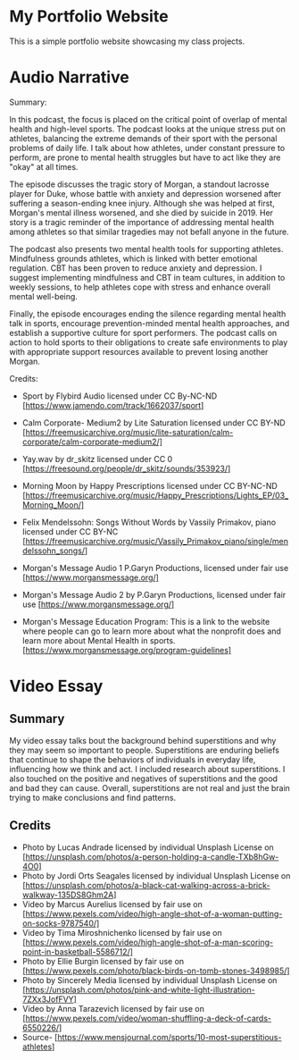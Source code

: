 # My Portfolio Website



This is a simple portfolio website showcasing my class projects. 

# Audio Narrative
 
Summary:

In this podcast, the focus is placed on the critical point of overlap of mental health and high-level sports. The podcast looks at the unique stress put on athletes, balancing the extreme demands of their sport with the personal problems of daily life. I talk about how athletes, under constant pressure to perform, are prone to mental health struggles but have to act like they are "okay" at all times.

The episode discusses the tragic story of Morgan, a standout lacrosse player for Duke, whose battle with anxiety and depression worsened after suffering a season-ending knee injury. Although she was helped at first, Morgan's mental illness worsened, and she died by suicide in 2019. Her story is a tragic reminder of the importance of addressing mental health among athletes so that similar tragedies may not befall anyone in the future.

The podcast also presents two mental health tools for supporting athletes. Mindfulness grounds athletes, which is linked with better emotional regulation. CBT has been proven to reduce anxiety and depression. I suggest implementing mindfulness and CBT in team cultures, in addition to weekly sessions, to help athletes cope with stress and enhance overall mental well-being.

Finally, the episode encourages ending the silence regarding mental health talk in sports, encourage prevention-minded mental health approaches, and establish a supportive culture for sport performers. The podcast calls on action to hold sports to their obligations to create safe environments to play with appropriate support resources available to prevent losing another Morgan.

Credits:

* Sport by Flybird Audio licensed under CC By-NC-ND [https://www.jamendo.com/track/1662037/sport]

* Calm Corporate- Medium2 by Lite Saturation licensed under CC BY-ND [https://freemusicarchive.org/music/lite-saturation/calm-corporate/calm-corporate-medium2/]

* Yay.wav by dr_skitz licensed under CC 0 [https://freesound.org/people/dr_skitz/sounds/353923/]

* Morning Moon by Happy Prescriptions licensed under CC BY-NC-ND [https://freemusicarchive.org/music/Happy_Prescriptions/Lights_EP/03_Morning_Moon/]

* Felix Mendelssohn: Songs Without Words by Vassily Primakov, piano licensed under CC BY-NC [https://freemusicarchive.org/music/Vassily_Primakov_piano/single/mendelssohn_songs/]

* Morgan's Message Audio 1 P.Garyn Productions, licensed under fair use [https://www.morgansmessage.org/]

* Morgan's Message Audio 2 by P.Garyn Productions, licensed under fair use [https://www.morgansmessage.org/]

* Morgan's Message Education Program: This is a link to the website where people can go to learn more about what the nonprofit does and learn more about Mental Health in sports. [https://www.morgansmessage.org/program-guidelines]


# Video Essay
## Summary
My video essay talks bout the background behind superstitions and why they may seem so important to people. 
Superstitions are enduring beliefs that continue to shape the behaviors of individuals in everyday life, 
influencing how we think and act. I included research about superstitions. I also touched on the positive and negatives of superstitions
and the good and bad they can cause. Overall, superstitions are not real and just the brain trying to make conclusions and find patterns.

## Credits
* Photo by Lucas Andrade licensed by individual Unsplash License on [https://unsplash.com/photos/a-person-holding-a-candle-TXb8hGw-4O0]
* Photo by Jordi Orts Seagales licensed by individual Unsplash License on [https://unsplash.com/photos/a-black-cat-walking-across-a-brick-walkway-135DS8Ghm2A]
* Video by Marcus Aurelius licensed by fair use on [https://www.pexels.com/video/high-angle-shot-of-a-woman-putting-on-socks-9787540/]
* Video by Tima Miroshnichenko licensed by fair use on [https://www.pexels.com/video/high-angle-shot-of-a-man-scoring-point-in-basketball-5586712/]
* Photo by Ellie Burgin licensed by fair use on [https://www.pexels.com/photo/black-birds-on-tomb-stones-3498985/]
* Photo by Sincerely Media licensed by individual Unsplash License on [https://unsplash.com/photos/pink-and-white-light-illustration-7ZXx3JofFVY]
* Video by Anna Tarazevich licensed by fair use on [https://www.pexels.com/video/woman-shuffling-a-deck-of-cards-6550226/]
* Source- [https://www.mensjournal.com/sports/10-most-superstitious-athletes]